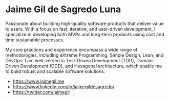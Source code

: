 # Jaime Gil de Sagredo Luna

Passionate about building high-quality software products that deliver value to users. With a focus on fast, iterative, and user-driven development, I specialize in developing both MVPs and long-term products using cost and time sustainable processes.

My core practices and experience encompass a wide range of methodologies, including eXtreme Programming, Simple Design, Lean, and DevOps. I am well-versed in Test-Driven Development (TDD), Domain-Driven Development (DDD), and Hexagonal architecture, which enable me to build robust and scalable software solutions.

* https://www.jaimegil.me
* https://www.linkedin.com/in/jaimegildesagredo/
* https://twitter.com/jaimegil